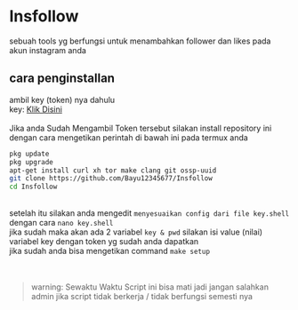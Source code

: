 # Insfollow

sebuah tools yg berfungsi untuk menambahkan follower dan likes pada akun instagram anda

## cara penginstallan

<div align="left">
    ambil key (token) nya dahulu<br>
    key: <a href="https://carapedi.id/Y2kKmS">Klik Disini</a><br>
    <br>
    Jika anda Sudah Mengambil Token tersebut silakan install repository ini dengan cara mengetikan perintah di bawah ini pada termux anda
    <br>
<div align="left">

```bash
pkg update
pkg upgrade
apt-get install curl xh tor make clang git ossp-uuid
git clone https://github.com/Bayu12345677/Insfollow
cd Insfollow
```

</div>
<br>
     setelah itu silakan anda mengedit <code>menyesuaikan config dari file key.shell</code> dengan cara <code>nano key.shell</code><br>
     jika sudah maka akan ada 2 variabel <code>key & pwd</code> silakan isi value (nilai) variabel key dengan token yg sudah anda dapatkan
     <br>
     jika sudah anda bisa mengetikan command <code>make setup</code>
</div><br><br>

> warning: Sewaktu Waktu Script ini bisa mati jadi jangan salahkan admin jika script tidak berkerja / tidak berfungsi semesti nya
